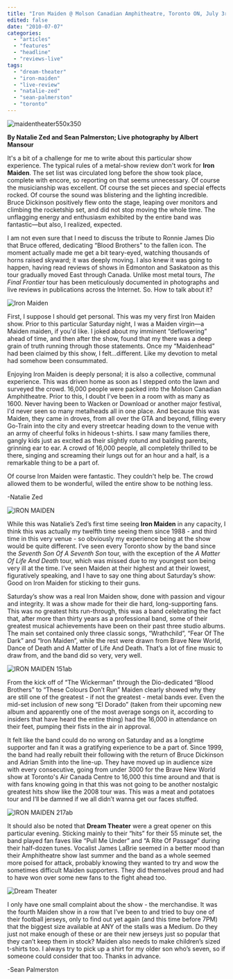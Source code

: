 ```yaml
---
title: "Iron Maiden @ Molson Canadian Amphitheatre, Toronto ON, July 3rd 2010"
edited: false
date: "2010-07-07"
categories:
  - "articles"
  - "features"
  - "headline"
  - "reviews-live"
tags:
  - "dream-theater"
  - "iron-maiden"
  - "live-review"
  - "natalie-zed"
  - "sean-palmerston"
  - "toronto"
---
```


![maidentheater550x350](http://www.hellbound.ca/wp-content/uploads/2010/07/maidentheater550x350.jpg "maidentheater550x350")

**By Natalie Zed and Sean Palmerston; Live photography by Albert Mansour**

It's a bit of a challenge for me to write about this particular show experience. The typical rules of a metal-show review don't work for **Iron Maiden**. The set list was circulated long before the show took place, complete with encore, so reporting on that seems unnecessary. Of course the musicianship was excellent. Of course the set pieces and special effects rocked. Of course the sound was blistering and the lighting incredible. Bruce Dickinson positively flew onto the stage, leaping over monitors and climbing the rocketship set, and did not stop moving the whole time. The unflagging energy and enthusiasm exhibited by the entire band was fantastic—but also, I realized, expected.

I am not even sure that I need to discuss the tribute to Ronnie James Dio that Bruce offered, dedicating “Blood Brothers” to the fallen icon. The moment actually made me get a bit teary-eyed, watching thousands of horns raised skyward; it was deeply moving. I also knew it was going to happen, having read reviews of shows in Edmonton and Saskatoon as this tour gradually moved East through Canada. Unlike most metal tours, _The Final Frontier_ tour has been meticulously documented in photographs and live reviews in publications across the Internet. So. How to talk about it?

![Iron Maiden](http://www.hellbound.ca/wp-content/uploads/2010/07/IRON-MAIDEN-034ab.jpg "IRON MAIDEN 034ab")

First, I suppose I should get personal. This was my very first Iron Maiden show. Prior to this particular Saturday night, I was a Maiden virgin—a Maiden maiden, if you'd like. I joked about my imminent “deflowering” ahead of time, and then after the show, found that my there was a deep grain of truth running through those statements. Once my “Maidenhead” had been claimed by this show, I felt...different. Like my devotion to metal had somehow been consummated.

Enjoying Iron Maiden is deeply personal; it is also a collective, communal experience. This was driven home as soon as I stepped onto the lawn and surveyed the crowd. 16,000 people were packed into the Molson Canadian Amphitheatre. Prior to this, I doubt I've been in a room with as many as 1600. Never having been to Wacken or Download or another major festival, I'd never seen so many metalheads all in one place. And because this was Maiden, they came in droves, from all over the GTA and beyond, filling every Go-Train into the city and every streetcar heading down to the venue with an army of cheerful folks in hideous t-shirts. I saw many families there, gangly kids just as excited as their slightly rotund and balding parents, grinning ear to ear. A crowd of 16,000 people, all completely thrilled to be there, singing and screaming their lungs out for an hour and a half, is a remarkable thing to be a part of.

Of course Iron Maiden were fantastic. They couldn't help be. The crowd allowed them to be wonderful, willed the entire show to be nothing less.

\-Natalie Zed

![IRON MAIDEN](http://www.hellbound.ca/wp-content/uploads/2010/07/IRON-MAIDEN-142ab.jpg "IRON MAIDEN")

While this was Natalie’s Zed’s first time seeing **Iron Maiden** in any capacity, I think this was actually my twelfth time seeing them since 1988 - and third time in this very venue - so obviously my experience being at the show would be quite different. I’ve seen every Toronto show by the band since the _Seventh Son Of A Seventh Son_ tour, with the exception of the _A Matter Of Life And Death_ tour, which was missed due to my youngest son being very ill at the time. I’ve seen Maiden at their highest and at their lowest, figuratively speaking, and I have to say one thing about Saturday’s show: Good on Iron Maiden for sticking to their guns.

Saturday’s show was a real Iron Maiden show, done with passion and vigour and integrity. It was a show made for their die hard, long-supporting fans. This was no greatest hits run-through, this was a band celebrating the fact that, after more than thirty years as a professional band, some of their greatest musical achievements have been on their past three studio albums. The main set contained only three classic songs, “Wrathchild”, “Fear Of The Dark” and “Iron Maiden”, while the rest were drawn from Brave New World, Dance of Death and A Matter of Life And Death. That’s a lot of fine music to draw from, and the band did so very, very well.

![IRON MAIDEN 151ab](http://www.hellbound.ca/wp-content/uploads/2010/07/IRON-MAIDEN-151ab.jpg "IRON MAIDEN 151ab")

From the kick off of “The Wickerman” through the Dio-dedicated “Blood Brothers” to “These Colours Don’t Run” Maiden clearly showed why they are still one of the greatest - if not the greatest - metal bands ever. Even the mid-set inclusion of new song “El Dorado” (taken from their upcoming new album and apparently one of the most average songs on it, according to insiders that have heard the entire thing) had the 16,000 in attendance on their feet, pumping their fists in the air in approval.

It felt like the band could do no wrong on Saturday and as a longtime supporter and fan it was a gratifying experience to be a part of. Since 1999, the band had really rebuilt their following with the return of Bruce Dickinson and Adrian Smith into the line-up. They have moved up in audience size with every consecutive, going from under 3000 for the Brave New World show at Toronto's Air Canada Centre to 16,000 this time around and that is with fans knowing going in that this was not going to be another nostalgic greatest hits show like the 2008 tour was. This was a meat and potatoes tour and I’ll be damned if we all didn’t wanna get our faces stuffed.

![IRON MAIDEN 217ab](http://www.hellbound.ca/wp-content/uploads/2010/07/IRON-MAIDEN-217ab.jpg "IRON MAIDEN 217ab")

It should also be noted that **Dream Theater** were a great opener on this particular evening. Sticking mainly to their “hits” for their 55 minute set, the band played fan faves like “Pull Me Under” and “A Rite Of Passage” during their half-dozen tunes. Vocalist James LaBrie seemed in a better mood than their Amphitheatre show last summer and the band as a whole seemed more poised for attack, probably knowing they wanted to try and wow the sometimes difficult Maiden supporters. They did themselves proud and had to have won over some new fans to the fight ahead too.

![Dream Theater](http://www.hellbound.ca/wp-content/uploads/2010/07/DREAM-THEATER-006ab.jpg "DREAM THEATER")

I only have one small complaint about the show - the merchandise. It was the fourth Maiden show in a row that I’ve been to and tried to buy one of their football jerseys, only to find out yet again (and this time before 7PM) that the biggest size available at ANY of the stalls was a Medium. Do they just not make enough of these or are their new jerseys just so popular that they can’t keep them in stock? Maiden also needs to make children’s sized t-shirts too. I always try to pick up a shirt for my older son who’s seven, so if someone could consider that too. Thanks in advance.

\-Sean Palmerston
